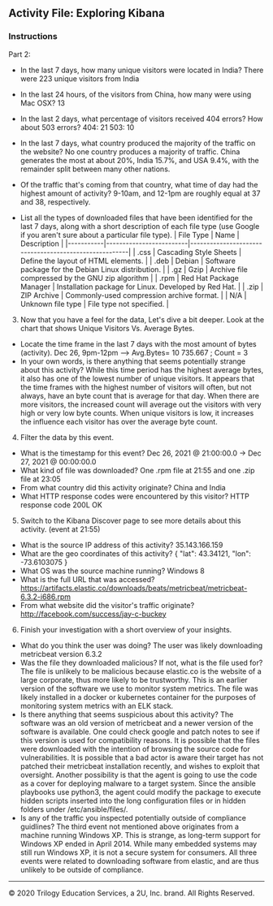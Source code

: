 ## Activity File: Exploring Kibana

### Instructions

Part 2:
- In the last 7 days, how many unique visitors were located in India?
	There were 223 unique visitors from India

- In the last 24 hours, of the visitors from China, how many were using Mac OSX?
	13

- In the last 2 days, what percentage of visitors received 404 errors? How about 503 errors?
	404: 21
	503: 10

- In the last 7 days, what country produced the majority of the traffic on the website?
	No one country produces a majority of traffic. China generates the most at about 20%, India 15.7%, and USA 9.4%, with the remainder split between many other nations. 

- Of the traffic that's coming from that country, what time of day had the highest amount of activity?
	9-10am, and 12-1pm are roughly equal at 37 and 38, respectively.

- List all the types of downloaded files that have been identified for the last 7 days, along with a short description of each file type (use Google if you aren't sure about a particular file type).
	| File Type | Name                    | Description                                           |
	|-----------|-------------------------|-------------------------------------------------------|
	| .css      | Cascading Style Sheets  | Define the layout of HTML elements.                   |
	| .deb      | Debian                  | Software package for the Debian Linux distribution.   |
	| .gz       | Gzip                    | Archive file compressed by the GNU zip algorithm      |
	| .rpm      | Red Hat Package Manager | Installation package for Linux. Developed by Red Hat. |
	| .zip      | ZIP Archive             | Commonly-used compression archive format.             |
	| N/A       | Unknown file type       | File type not specified.                              |


3. Now that you have a feel for the data, Let's dive a bit deeper. Look at the chart that shows Unique Visitors Vs. Average Bytes.
- Locate the time frame in the last 7 days with the most amount of bytes (activity).
	Dec 26, 9pm-12pm  -->  Avg.Bytes= 10 735.667 ;   Count = 3
- In your own words, is there anything that seems potentially strange about this activity?
	While this time period has the highest average bytes, it also has one of the lowest number of unique visitors. 
	It appears that the time frames with the highest number of visitors will often, but not always, have an byte count that is average for that day. When there are more visitors, the increased count will average out the visitors with very high or very low byte counts. 
	When unique visitors is low, it increases the influence each visitor has over the average byte count. 

4. Filter the data by this event.
- What is the timestamp for this event?				Dec 26, 2021 @ 21:00:00.0 -> Dec 27, 2021 @ 00:00:00.0
- What kind of file was downloaded?				One .rpm file at 21:55 and one .zip file at 23:05
- From what country did this activity originate?		China and India
- What HTTP response codes were encountered by this visitor?	HTTP response code 200L OK

5. Switch to the Kibana Discover page to see more details about this activity. (event at 21:55)
- What is the source IP address of this activity? 		35.143.166.159 
- What are the geo coordinates of this activity? 		{ "lat": 43.34121, "lon": -73.6103075 }
- What OS was the source machine running?			Windows 8
- What is the full URL that was accessed?			https://artifacts.elastic.co/downloads/beats/metricbeat/metricbeat-6.3.2-i686.rpm
- From what website did the visitor's traffic originate?	http://facebook.com/success/jay-c-buckey

6. Finish your investigation with a short overview of your insights. 
- What do you think the user was doing?
	The user was likely downloading metricbeat version 6.3.2
- Was the file they downloaded malicious? If not, what is the file used for?
	The file is unlikely to be malicious because elastic.co is the website of a large corporate, thus more likely to be trustworthy. This is an earlier version of the software we use to monitor system metrics. 
	The file was likely installed in a docker or kubernetes container for the purposes of monitoring system metrics with an ELK stack.
- Is there anything that seems suspicious about this activity?
	The software was an old version of metricbeat and a newer version of the software is available. One could check google and patch notes to see if this version is used for compatibility reasons. 
	It is possible that the files were downloaded with the intention of browsing the source code for vulnerabilities. It is possible that a bad actor is aware their target has not patched their metricbeat installation recently, and wishes to exploit that oversight. 
	Another possibility is that the agent is going to use the code as a cover for deploying malware to a target system. Since the ansible playbooks use python3, the agent could modify the package to execute hidden scripts inserted into the long configuration files or in hidden folders under /etc/ansible/files/. 
- Is any of the traffic you inspected potentially outside of compliance guidlines?
	The third event not mentioned above originates from a machine running Windows XP. This is strange, as long-term support for Windows XP ended in April 2014. While many embedded systems may still run Windows XP, it is not a secure system for consumers. 
	All three events were related to downloading software from elastic, and are thus unlikely to be outside of compliance. 

---
© 2020 Trilogy Education Services, a 2U, Inc. brand. All Rights Reserved.  